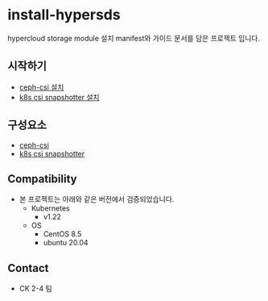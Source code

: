 # install-hypersds

hypercloud storage module 설치 manifest와 가이드 문서를 담은 프로젝트 입니다.

## 시작하기

- [ceph-csi 설치](ceph-csi/README.md)
- [k8s csi snapshotter 설치](csi-snapshotter/README.md)

## 구성요소

- [ceph-csi](https://github.com/ceph/ceph-csi)
- [k8s csi snapshotter](https://github.com/kubernetes-csi/external-snapshotter/)

## Compatibility

- 본 프로젝트는 아래와 같은 버전에서 검증되었습니다.
  - Kubernetes
    - v1.22
  - OS
    - CentOS 8.5
    - ubuntu 20.04

## Contact

- CK 2-4 팀

